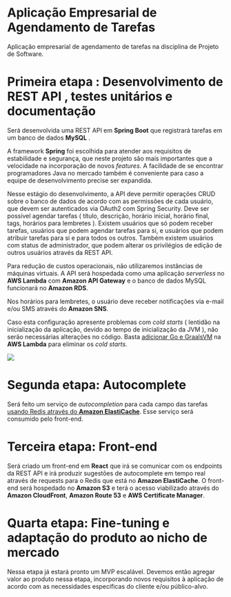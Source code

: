 # Aplicação Empresarial de Agendamento de Tarefas
Aplicação empresarial de agendamento de tarefas na disciplina de Projeto de Software.

# Primeira etapa : Desenvolvimento de REST API , testes unitários e documentação

Será desenvolvida uma REST API em **Spring Boot** que registrará tarefas em um banco de dados **MySQL** .  

A framework **Spring** foi escolhida para atender aos requisitos de estabilidade e segurança, que neste projeto são mais importantes que a velocidade na incorporação de novos *features*. A facilidade de se encontrar programadores Java no mercado também é conveniente para caso a equipe de desenvolvimento precise ser expandida.  

Nesse estágio do desenvolvimento, a API deve permitir operações CRUD sobre o banco de dados de acordo com as permissões de cada usuário, que devem ser autenticados via OAuth2 com Spring Security. Deve ser possível agendar tarefas ( título, descrição, horário inicial, horário final, tags, horários para lembretes ). Existem usuários que só podem receber tarefas, usuários que podem agendar tarefas para si, e usuários que podem atribuir tarefas para si e para todos os outros. Também existem usuários com status de administrador, que podem alterar os privilégios de edição de outros usuários através da REST API.

Para redução de custos operacionais, não utilizaremos instâncias de máquinas virtuais. A API será hospedada como uma aplicação *serverless* no **AWS Lambda** com **Amazon API Gateway** e o banco de dados MySQL funcionará no **Amazon RDS**. 

Nos horários para lembretes, o usuário deve receber notificações via e-mail e/ou SMS através do **Amazon SNS**.

Caso esta configuração apresente problemas com *cold starts* ( lentidão na inicialização da aplicação, devido ao tempo de inicialização da JVM ), não serão necessárias alterações no código. Basta [adicionar Go e GraalsVM](https://engineering.opsgenie.com/run-native-java-using-graalvm-in-aws-lambda-with-golang-ba86e27930bf) na **AWS Lambda** para eliminar os *cold starts*.

![](https://cdn-images-1.medium.com/max/1200/0*EO090B3qfK-U34J2)

# Segunda etapa: Autocomplete  

Será feito um serviço de *autocompletion* para cada campo das tarefas [usando Redis através do **Amazon ElastiCache**](https://aws.amazon.com/blogs/database/creating-a-simple-autocompletion-service-part-one-of-two/). Esse serviço será consumido pelo front-end.

# Terceira etapa: Front-end   

Será criado um front-end em **React** que irá se comunicar com os endpoints da REST API e irá produzir sugestões de autocomplete em tempo real através de requests para o Redis que está no **Amazon ElastiCache**. O front-end será hospedado no **Amazon S3** e terá o acesso viabilizado através do **Amazon CloudFront**, **Amazon Route 53** e **AWS Certificate Manager**.   

# Quarta etapa: Fine-tuning e adaptação do produto ao nicho de mercado  

Nessa etapa já estará pronto um MVP escalável. Devemos então agregar valor ao produto nessa etapa, incorporando novos requisitos à aplicação de acordo com as necessidades específicas do cliente e/ou público-alvo.
